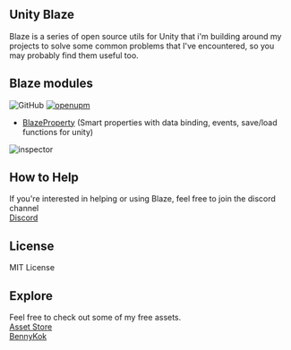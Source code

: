## Unity Blaze 
Blaze is a series of open source utils for Unity that i'm building around my projects to solve some common problems that I've encountered, so  you may probably find them useful too.

## Blaze modules
![GitHub](https://img.shields.io/github/license/BennyKok/unity-blaze)
[![openupm](https://img.shields.io/npm/v/com.blaze.property?label=blaze-property&registry_uri=https://package.openupm.com)](https://openupm.com/packages/com.blaze.property/)
- [BlazeProperty](/Packages/BlazeProperty/README.md) (Smart properties with data binding, events, save/load functions for unity)


![inspector](https://i.imgur.com/EeLOmLo.gif)

## How to Help
If you're interested in helping or using Blaze, feel free to join the discord channel
<br/>
[Discord](https://discord.gg/NhRpw4g)

## License
MIT License

## Explore
Feel free to check out some of my free assets.
<br/>
[Asset Store](https://assetstore.unity.com/publishers/28510)
<br/>
[BennyKok](https://bennykok.com)
